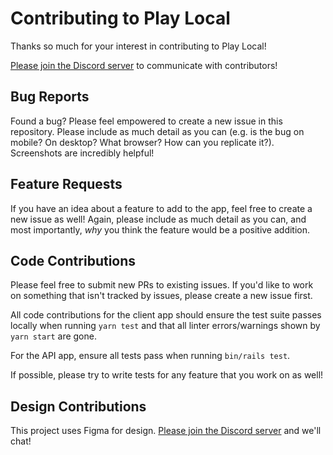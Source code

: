 # Contributing to Play Local

Thanks so much for your interest in contributing to Play Local!

[Please join the Discord server](https://discord.gg/bk8s4VT) to communicate with contributors!


## Bug Reports

Found a bug? Please feel empowered to create a new issue in this repository.
Please include as much detail as you can (e.g. is the bug on mobile? On desktop?
What browser? How can you replicate it?). Screenshots are incredibly helpful!


## Feature Requests

If you have an idea about a feature to add to the app, feel free to create a new
issue as well! Again, please include as much detail as you can, and most
importantly, _why_ you think the feature would be a positive addition.


## Code Contributions

Please feel free to submit new PRs to existing issues. If you'd like to work on
something that isn't tracked by issues, please create a new issue first.

All code contributions for the client app should ensure the test suite passes
locally when running `yarn test` and that all linter errors/warnings shown by
`yarn start` are gone.

For the API app, ensure all tests pass when running `bin/rails test`.

If possible, please try to write tests for any feature that you work on as well!


## Design Contributions

This project uses Figma for design. [Please join the Discord server](https://discord.gg/bk8s4VT)
and we'll chat!
